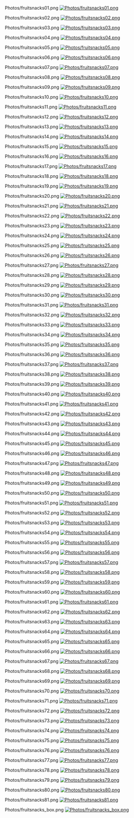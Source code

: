 Photos/fruitsnacks01.png
[![`Photos/fruitsnacks01.png`](Photos/thumbs/thumb01.png)](Photos/fruitsnacks01.png)


Photos/fruitsnacks02.png
[![`Photos/fruitsnacks02.png`](Photos/thumbs/thumb02.png)](Photos/fruitsnacks02.png)


Photos/fruitsnacks03.png
[![`Photos/fruitsnacks03.png`](Photos/thumbs/thumb03.png)](Photos/fruitsnacks03.png)


Photos/fruitsnacks04.png
[![`Photos/fruitsnacks04.png`](Photos/thumbs/thumb04.png)](Photos/fruitsnacks04.png)


Photos/fruitsnacks05.png
[![`Photos/fruitsnacks05.png`](Photos/thumbs/thumb05.png)](Photos/fruitsnacks05.png)


Photos/fruitsnacks06.png
[![`Photos/fruitsnacks06.png`](Photos/thumbs/thumb06.png)](Photos/fruitsnacks06.png)


Photos/fruitsnacks07.png
[![`Photos/fruitsnacks07.png`](Photos/thumbs/thumb07.png)](Photos/fruitsnacks07.png)


Photos/fruitsnacks08.png
[![`Photos/fruitsnacks08.png`](Photos/thumbs/thumb08.png)](Photos/fruitsnacks08.png)


Photos/fruitsnacks09.png
[![`Photos/fruitsnacks09.png`](Photos/thumbs/thumb09.png)](Photos/fruitsnacks09.png)


Photos/fruitsnacks10.png
[![`Photos/fruitsnacks10.png`](Photos/thumbs/thumb10.png)](Photos/fruitsnacks10.png)


Photos/fruitsnacks11.png
[![`Photos/fruitsnacks11.png`](Photos/thumbs/thumb11.png)](Photos/fruitsnacks11.png)


Photos/fruitsnacks12.png
[![`Photos/fruitsnacks12.png`](Photos/thumbs/thumb12.png)](Photos/fruitsnacks12.png)


Photos/fruitsnacks13.png
[![`Photos/fruitsnacks13.png`](Photos/thumbs/thumb13.png)](Photos/fruitsnacks13.png)


Photos/fruitsnacks14.png
[![`Photos/fruitsnacks14.png`](Photos/thumbs/thumb14.png)](Photos/fruitsnacks14.png)


Photos/fruitsnacks15.png
[![`Photos/fruitsnacks15.png`](Photos/thumbs/thumb15.png)](Photos/fruitsnacks15.png)


Photos/fruitsnacks16.png
[![`Photos/fruitsnacks16.png`](Photos/thumbs/thumb16.png)](Photos/fruitsnacks16.png)


Photos/fruitsnacks17.png
[![`Photos/fruitsnacks17.png`](Photos/thumbs/thumb17.png)](Photos/fruitsnacks17.png)


Photos/fruitsnacks18.png
[![`Photos/fruitsnacks18.png`](Photos/thumbs/thumb18.png)](Photos/fruitsnacks18.png)


Photos/fruitsnacks19.png
[![`Photos/fruitsnacks19.png`](Photos/thumbs/thumb19.png)](Photos/fruitsnacks19.png)


Photos/fruitsnacks20.png
[![`Photos/fruitsnacks20.png`](Photos/thumbs/thumb20.png)](Photos/fruitsnacks20.png)


Photos/fruitsnacks21.png
[![`Photos/fruitsnacks21.png`](Photos/thumbs/thumb21.png)](Photos/fruitsnacks21.png)


Photos/fruitsnacks22.png
[![`Photos/fruitsnacks22.png`](Photos/thumbs/thumb22.png)](Photos/fruitsnacks22.png)


Photos/fruitsnacks23.png
[![`Photos/fruitsnacks23.png`](Photos/thumbs/thumb23.png)](Photos/fruitsnacks23.png)


Photos/fruitsnacks24.png
[![`Photos/fruitsnacks24.png`](Photos/thumbs/thumb24.png)](Photos/fruitsnacks24.png)


Photos/fruitsnacks25.png
[![`Photos/fruitsnacks25.png`](Photos/thumbs/thumb25.png)](Photos/fruitsnacks25.png)


Photos/fruitsnacks26.png
[![`Photos/fruitsnacks26.png`](Photos/thumbs/thumb26.png)](Photos/fruitsnacks26.png)


Photos/fruitsnacks27.png
[![`Photos/fruitsnacks27.png`](Photos/thumbs/thumb27.png)](Photos/fruitsnacks27.png)


Photos/fruitsnacks28.png
[![`Photos/fruitsnacks28.png`](Photos/thumbs/thumb28.png)](Photos/fruitsnacks28.png)


Photos/fruitsnacks29.png
[![`Photos/fruitsnacks29.png`](Photos/thumbs/thumb29.png)](Photos/fruitsnacks29.png)


Photos/fruitsnacks30.png
[![`Photos/fruitsnacks30.png`](Photos/thumbs/thumb30.png)](Photos/fruitsnacks30.png)


Photos/fruitsnacks31.png
[![`Photos/fruitsnacks31.png`](Photos/thumbs/thumb31.png)](Photos/fruitsnacks31.png)


Photos/fruitsnacks32.png
[![`Photos/fruitsnacks32.png`](Photos/thumbs/thumb32.png)](Photos/fruitsnacks32.png)


Photos/fruitsnacks33.png
[![`Photos/fruitsnacks33.png`](Photos/thumbs/thumb33.png)](Photos/fruitsnacks33.png)


Photos/fruitsnacks34.png
[![`Photos/fruitsnacks34.png`](Photos/thumbs/thumb34.png)](Photos/fruitsnacks34.png)


Photos/fruitsnacks35.png
[![`Photos/fruitsnacks35.png`](Photos/thumbs/thumb35.png)](Photos/fruitsnacks35.png)


Photos/fruitsnacks36.png
[![`Photos/fruitsnacks36.png`](Photos/thumbs/thumb36.png)](Photos/fruitsnacks36.png)


Photos/fruitsnacks37.png
[![`Photos/fruitsnacks37.png`](Photos/thumbs/thumb37.png)](Photos/fruitsnacks37.png)


Photos/fruitsnacks38.png
[![`Photos/fruitsnacks38.png`](Photos/thumbs/thumb38.png)](Photos/fruitsnacks38.png)


Photos/fruitsnacks39.png
[![`Photos/fruitsnacks39.png`](Photos/thumbs/thumb39.png)](Photos/fruitsnacks39.png)


Photos/fruitsnacks40.png
[![`Photos/fruitsnacks40.png`](Photos/thumbs/thumb40.png)](Photos/fruitsnacks40.png)


Photos/fruitsnacks41.png
[![`Photos/fruitsnacks41.png`](Photos/thumbs/thumb41.png)](Photos/fruitsnacks41.png)


Photos/fruitsnacks42.png
[![`Photos/fruitsnacks42.png`](Photos/thumbs/thumb42.png)](Photos/fruitsnacks42.png)


Photos/fruitsnacks43.png
[![`Photos/fruitsnacks43.png`](Photos/thumbs/thumb43.png)](Photos/fruitsnacks43.png)


Photos/fruitsnacks44.png
[![`Photos/fruitsnacks44.png`](Photos/thumbs/thumb44.png)](Photos/fruitsnacks44.png)


Photos/fruitsnacks45.png
[![`Photos/fruitsnacks45.png`](Photos/thumbs/thumb45.png)](Photos/fruitsnacks45.png)


Photos/fruitsnacks46.png
[![`Photos/fruitsnacks46.png`](Photos/thumbs/thumb46.png)](Photos/fruitsnacks46.png)


Photos/fruitsnacks47.png
[![`Photos/fruitsnacks47.png`](Photos/thumbs/thumb47.png)](Photos/fruitsnacks47.png)


Photos/fruitsnacks48.png
[![`Photos/fruitsnacks48.png`](Photos/thumbs/thumb48.png)](Photos/fruitsnacks48.png)


Photos/fruitsnacks49.png
[![`Photos/fruitsnacks49.png`](Photos/thumbs/thumb49.png)](Photos/fruitsnacks49.png)


Photos/fruitsnacks50.png
[![`Photos/fruitsnacks50.png`](Photos/thumbs/thumb50.png)](Photos/fruitsnacks50.png)


Photos/fruitsnacks51.png
[![`Photos/fruitsnacks51.png`](Photos/thumbs/thumb51.png)](Photos/fruitsnacks51.png)


Photos/fruitsnacks52.png
[![`Photos/fruitsnacks52.png`](Photos/thumbs/thumb52.png)](Photos/fruitsnacks52.png)


Photos/fruitsnacks53.png
[![`Photos/fruitsnacks53.png`](Photos/thumbs/thumb53.png)](Photos/fruitsnacks53.png)


Photos/fruitsnacks54.png
[![`Photos/fruitsnacks54.png`](Photos/thumbs/thumb54.png)](Photos/fruitsnacks54.png)


Photos/fruitsnacks55.png
[![`Photos/fruitsnacks55.png`](Photos/thumbs/thumb55.png)](Photos/fruitsnacks55.png)


Photos/fruitsnacks56.png
[![`Photos/fruitsnacks56.png`](Photos/thumbs/thumb56.png)](Photos/fruitsnacks56.png)


Photos/fruitsnacks57.png
[![`Photos/fruitsnacks57.png`](Photos/thumbs/thumb57.png)](Photos/fruitsnacks57.png)


Photos/fruitsnacks58.png
[![`Photos/fruitsnacks58.png`](Photos/thumbs/thumb58.png)](Photos/fruitsnacks58.png)


Photos/fruitsnacks59.png
[![`Photos/fruitsnacks59.png`](Photos/thumbs/thumb59.png)](Photos/fruitsnacks59.png)


Photos/fruitsnacks60.png
[![`Photos/fruitsnacks60.png`](Photos/thumbs/thumb60.png)](Photos/fruitsnacks60.png)


Photos/fruitsnacks61.png
[![`Photos/fruitsnacks61.png`](Photos/thumbs/thumb61.png)](Photos/fruitsnacks61.png)


Photos/fruitsnacks62.png
[![`Photos/fruitsnacks62.png`](Photos/thumbs/thumb62.png)](Photos/fruitsnacks62.png)


Photos/fruitsnacks63.png
[![`Photos/fruitsnacks63.png`](Photos/thumbs/thumb63.png)](Photos/fruitsnacks63.png)


Photos/fruitsnacks64.png
[![`Photos/fruitsnacks64.png`](Photos/thumbs/thumb64.png)](Photos/fruitsnacks64.png)


Photos/fruitsnacks65.png
[![`Photos/fruitsnacks65.png`](Photos/thumbs/thumb65.png)](Photos/fruitsnacks65.png)


Photos/fruitsnacks66.png
[![`Photos/fruitsnacks66.png`](Photos/thumbs/thumb66.png)](Photos/fruitsnacks66.png)


Photos/fruitsnacks67.png
[![`Photos/fruitsnacks67.png`](Photos/thumbs/thumb67.png)](Photos/fruitsnacks67.png)


Photos/fruitsnacks68.png
[![`Photos/fruitsnacks68.png`](Photos/thumbs/thumb68.png)](Photos/fruitsnacks68.png)


Photos/fruitsnacks69.png
[![`Photos/fruitsnacks69.png`](Photos/thumbs/thumb69.png)](Photos/fruitsnacks69.png)


Photos/fruitsnacks70.png
[![`Photos/fruitsnacks70.png`](Photos/thumbs/thumb70.png)](Photos/fruitsnacks70.png)


Photos/fruitsnacks71.png
[![`Photos/fruitsnacks71.png`](Photos/thumbs/thumb71.png)](Photos/fruitsnacks71.png)


Photos/fruitsnacks72.png
[![`Photos/fruitsnacks72.png`](Photos/thumbs/thumb72.png)](Photos/fruitsnacks72.png)


Photos/fruitsnacks73.png
[![`Photos/fruitsnacks73.png`](Photos/thumbs/thumb73.png)](Photos/fruitsnacks73.png)


Photos/fruitsnacks74.png
[![`Photos/fruitsnacks74.png`](Photos/thumbs/thumb74.png)](Photos/fruitsnacks74.png)


Photos/fruitsnacks75.png
[![`Photos/fruitsnacks75.png`](Photos/thumbs/thumb75.png)](Photos/fruitsnacks75.png)


Photos/fruitsnacks76.png
[![`Photos/fruitsnacks76.png`](Photos/thumbs/thumb76.png)](Photos/fruitsnacks76.png)


Photos/fruitsnacks77.png
[![`Photos/fruitsnacks77.png`](Photos/thumbs/thumb77.png)](Photos/fruitsnacks77.png)


Photos/fruitsnacks78.png
[![`Photos/fruitsnacks78.png`](Photos/thumbs/thumb78.png)](Photos/fruitsnacks78.png)


Photos/fruitsnacks79.png
[![`Photos/fruitsnacks79.png`](Photos/thumbs/thumb79.png)](Photos/fruitsnacks79.png)


Photos/fruitsnacks80.png
[![`Photos/fruitsnacks80.png`](Photos/thumbs/thumb80.png)](Photos/fruitsnacks80.png)


Photos/fruitsnacks81.png
[![`Photos/fruitsnacks81.png`](Photos/thumbs/thumb81.png)](Photos/fruitsnacks81.png)


Photos/fruitsnacks_box.png
[![`Photos/fruitsnacks_box.png`](Photos/thumbs/thumb_box.png)](Photos/fruitsnacks_box.png)


